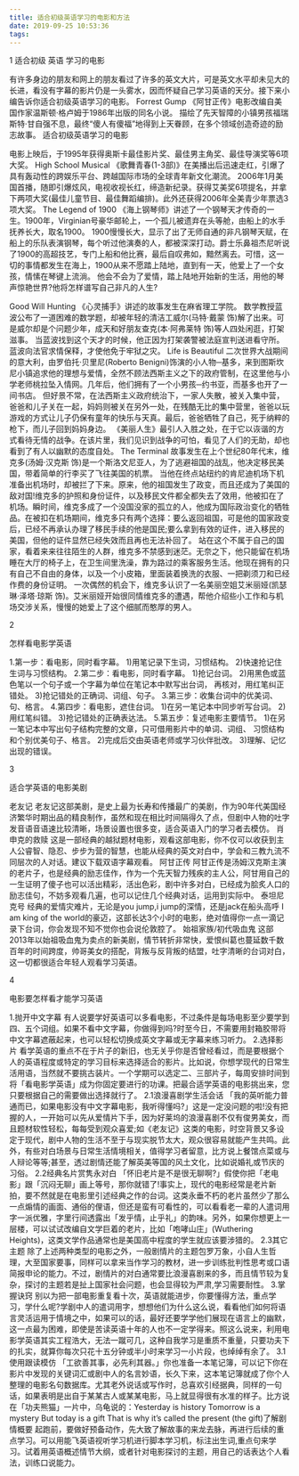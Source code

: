 ```yaml
---
title: 适合初级英语学习的电影和方法
date: 2019-09-25 10:53:36
tags:
---
```


1
适合初级 英语 学习的电影

有许多身边的朋友和网上的朋友看过了许多的英文大片，可是英文水平却未见大的长进，看没有字幕的影片仍是一头雾水，因而怀疑自己学习英语的天分。接下来小编告诉你适合初级英语学习的电影。
Forrest Gump
《阿甘正传》电影改编自美国作家温斯顿·格卢姆于1986年出版的同名小说。
描绘了先天智障的小镇男孩福瑞斯特·甘自强不息，最终“傻人有傻福”地得到上天眷顾，在多个领域创造奇迹的励志故事。
适合初级英语学习的电影

电影上映后，于1995年获得奥斯卡最佳影片奖、最佳男主角奖、最佳导演奖等6项大奖。
High School Musical
《歌舞青春(1-3部)》在美播出后迅速走红，引爆了具有轰动性的跨娱乐平台、跨越国际市场的全球青年新文化潮流。
2006年1月美国首播，随即引爆炫风，电视收视长红，缔造新纪录。获得艾美奖6项提名，并拿下两项大奖(最佳儿童节目、最佳舞蹈编排)。此外还获得2006年全美青少年票选3项大奖。
The Legend of 1900
《海上钢琴师》讲述了一个钢琴天才传奇的一生。1900年，Virginian号豪华邮轮上，一个孤儿被遗弃在头等舱，由船上的水手抚养长大，取名1900。
1900慢慢长大，显示了出了无师自通的非凡钢琴天赋，在船上的乐队表演钢琴，每个听过他演奏的人，都被深深打动。爵士乐鼻祖杰尼听说了1900的高超技艺，专门上船和他比赛，最后自叹弗如，黯然离去。可惜，这一切的事情都发生在海上，1900从来不愿踏上陆地，直到有一天，他爱上了一个女孩，情愫在琴键上流淌。
他会不会为了爱情，踏上陆地开始新的生活，用他的琴声惊艳世界?他将怎样谱写自己非凡的人生?

Good Will Hunting
《心灵捕手》讲述的故事发生在麻省理工学院。
数学教授蓝波公布了一道困难的数学题，却被年轻的清洁工威尔(马特·戴蒙 饰)解了出来。可是威尔却是个问题少年，成天和好朋友查克(本·阿弗莱特 饰)等人四处闲逛，打架滋事。
当蓝波找到这个天才的时候，他正因为打架袭警被法庭宣判送进看守所。蓝波向法官求情保释，才使他免于牢狱之灾。
Life is Beautiful
二次世界大战期间的意大利，由罗伯托·贝里尼(Roberto Benigni)饰演的小人物─基多，来到图斯坎尼小镇追求他的理想与爱情，全然不顾法西斯主义之下的政府管制，在这里他与小学老师桃拉坠入情网。几年后，他们拥有了一个小男孩─约书亚，而基多也开了一间书店。
但好景不常，在法西斯主义政府统治下，一家人失散，被关入集中营，爸爸和儿子关在一起，妈妈则被关在另外一处，在残酷无比的集中营里，爸爸以玩游戏的方式让儿子仍保有童年的快乐与天真。最后，爸爸牺牲了自己，死于纳粹的枪下，而儿子回到妈妈身边。
《美丽人生》最引人入胜之处，在于它以诙谐的方式看待无情的战争。在该片里，我们见识到战争的可怕，看见了人们的无助，却也看到了有人以幽默的态度自处。
The Terminal
故事发生在上个世纪80年代末，维克多(汤姆·汉克斯 饰)是一个斯洛文尼亚人，为了逃避祖国的战乱，他决定移民美国，带着简单的行李买了飞往美国的机票。
当他在终点站纽约的肯尼迪机场下机准备出机场时，却被拦了下来。原来，他的祖国发生了政变，而且还成为了美国的敌对国!维克多的护照和身份证件，以及移民文件都全都失去了效用，他被扣在了机场。瞬时间，维克多成了一个没国没家的孤立的人，他成为国际政治变化的牺牲品。在被扣在机场期间，维克多只有两个选择：要么返回祖国，可是他的国家政变后，已经不再承认办理了移民手续的他是国民;要么拿到有效的证件，进入移民的美国，但他的证件显然已经失效而且再也无法补回了。
站在这个不属于自己的国家，看着来来往往陌生的人群，维克多不禁感到迷茫。无奈之下，他只能留在机场睡在大厅的椅子上，在卫生间里洗澡，靠为路过的乘客服务生活。他现在拥有的只有自己不自由的身体，以及一个小皮箱，里面装着换洗的衣服、一把剃须刀和已经作费的身份证明。 一次偶然的机会下，维克多认识了一名美丽空姐艾米丽娅(凯瑟琳·泽塔·琼斯 饰)。艾米丽娅开始很同情维克多的遭遇，帮他介绍些小工作和与机场交涉关系，慢慢的她爱上了这个细腻而憨厚的男人。

2

怎样看电影学英语

1.第一步：看电影，同时看字幕。
1)用笔记录下生词，习惯结构。
2)快速抢记住生词与习惯结构。
2.第二步：看电影，同时看字幕。
1)抢记台词。
2)用黑色或蓝色笔以一个句子或一个字幕为单位在笔记本中默写出台词，
再核对，用红笔纠正错处。
3)抢记错处的正确词、词组、句子。
3.第三步：收集台词中的优美词、句、格言。
4.第四步：看电影，遮住台词。
1)在另一笔记本中同步听写台词。
2)用红笔纠错。
3)抢记错处的正确表达法。
5.第五步：复述电影主要情节。
1)在另一笔记本中写出句子结构完整的文章，只可借用影片中的单词、词组、
习惯结构和个别优美句子、格言。
2)完成后交由英语老师或学习伙伴批改。
3)理解、记忆出现的错误。

3

适合学英语的电影美剧

老友记
老友记这部美剧，是史上最为长寿和传播最广的美剧，作为90年代美国经济繁华时期出品的精良制作，虽然和现在相比时间隔得久了点，但剧中人物的吐字发音语音语速比较清晰，场景设置也很多变，适合英语入门的学习者去模仿。
肖申克的救赎
这是一部经典的越狱题材电影，观看这部电影，你不仅可以收获到主人公睿智、隐忍、步步为营的智慧，也能从经典的英文对白中，学会和三教九流不同层次的人对话。建议下载双语字幕观看。
阿甘正传
阿甘正传是汤姆汉克斯主演的老片子，也是经典的励志佳作，作为一个先天智力残疾的主人公，阿甘用自己的一生证明了傻子也可以活出精彩，活出色彩，剧中许多对白，已经成为脍炙人口的励志佳句，不妨多观看几遍，也可以记住几个经典对话，运用到实际中。
泰坦尼克号
经典的爱情灾难片，无论是you jump,i jump的深情，还是jack在船头高呼 I am king of the world的豪迈，这部长达3个小时的电影，绝对值得你一点一滴记录下台词，你会发现不知不觉你也会说伦敦腔了。
始祖家族/初代吸血鬼
这部2013年以始祖吸血鬼为卖点的新美剧，情节转折非常快，爱恨纠葛也蔓延数千数百年的时间跨度，帅哥美女的搭配，背叛与反背叛的结盟，吐字清晰的台词对白，这一切都很适合年轻人观看学习英语。

4

电影要怎样看才能学习英语

1.抛开中文字幕
有人说要学好英语可以多看电影，不过条件是每场电影至少要学到四、五个词组。如果不看中文字幕，你做得到吗?时至今日，不需要用封箱胶带将中文字幕遮蔽起来，也可以轻松切换成英文字幕或无字幕来练习听力。
2.选择影片
看学英语的重点不在于片子的新旧，也无关乎你是否曾经看过，而是要根据个人的英语程度或特定的学习目标来选择适合的影片。比如说，你想学现代的日常生活用语，当然就不要挑古装片。一个学期可以选定二、三部片子，每周安排时间到将「看电影学英语」成为你固定要进行的功课。把最合适学英语的电影挑出来，您只要根据自己的需要做出选择就行了。
2.1浪漫喜剧学生活会话
「我的英听能力普通而已，如果电影没有中文字幕电影，我听得懂吗?」这是一定没问题的啦!没有把握的人，一开始可以先从爱情片下手，因为好莱坞的浪漫喜剧不仅有俊男美女，而且题材软性轻松，每每受到观众喜爱;如《老友记》这类的电影，时空背景又多设定于现代，剧中人物的生活不至于与现实脱节太大，观众很容易就能产生共鸣。此外，有些对白场景与日常生活情境相关，值得学习者留意，比方说上餐馆点菜或与人辩论等等;甚至，透过剧情还能了解英美等国的风土文化，比如说婚礼或节庆的习俗。
2.2经典名片赏隽永对白
「怀旧老片是不是很无聊啊?」假使你把「老电影」跟「沉闷无聊」画上等号，那你就错了!事实上，现代的电影经常是老片新拍，要不然就是在电影里引述经典之作的台词。这类永垂不朽的老片虽然少了那么一点煽情的画面、通俗的俚语，但还是蛮有可看性的，可以看看老一辈的人遣词用字一派优雅，字里行间透露出「发乎情，止乎礼」的韵味。另外，如果你想更上一层楼，可以试试改编自文学巨着的老片，比如「咆哮山庄」(Wuthering Heights)，这类文学作品通常也是美国高中程度的学生就应该要涉猎的。
2.3其它主题
除了上述两种类型的电影之外，一般剧情片的主题包罗万象，小自人生哲理，大至国家要事，同样可以拿来当作学习的教材，进一步训练批判性思考或口语简报申论的能力。不过，剧情片的对白通常要比浪漫喜剧来的多，而且情节较为复杂，探讨的主题若是扯上国家社会问题，也会显得较为严肃,学习需要耐性。
3.掌握诀窍
别以为把一部电影重复看十次，英语就能进步，你要懂得方法，重点学习，学什么呢?学剧中人的遣词用字，想想他们为什么这么说，看看他们如何将语言灵活运用于情境之中，如果可以的话，最好还要学学他们展现在语言上的幽默，这一点最为困难，即使是苦读英语十年的人也不一定学得来。照这么说来，利用电影学英语其实工程浩大，无法一蹴可几，这种自我学习是重质不重量，只要功夫下的扎实，就算你每次只花十五分钟或半小时来学习一小片段，也绰绰有余了。
3.1使用跟读模仿
「工欲善其事，必先利其器。」你也准备一本笔记簿，可以记下你在影片中发现的关键词汇或剧中人的名言妙语，长久下来，这本笔记簿就成了你个人整理的电影名句数据库。尤其老外说话或写作时，总喜欢引经据典，同样的一句话，如果表明是出自于某某古人或某某电影，马上就显得很有水准的样子。比方说在「功夫熊猫」一片中，乌龟说的：Yesterday is history Tomorrow is a mystery But today is a gift That is why it’s called the present (the gift)了解剧情概要
起跑前，要做好预备动作，先大致了解故事的来龙去脉，再进行后续的重点学习。可以用能飞英语视听学习机进行脚本学习机，标注出生词,重点句来学习。试着用英语概述情节大纲，或者针对电影探讨的主题，用自己的话表达个人看法，训练口说能力。